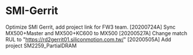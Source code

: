 # SMI-Gerrit
Optimize SMI Gerrit, add project link for FW3 team.
[20200724A]
Sync MX500+Master and MX500+KC600 to MX500
[20200527A]
Change match RUL to "https://rd2gerrit01.siliconmotion.com.tw/"
[20200505A]
Add project SM2259_PartialDRAM
